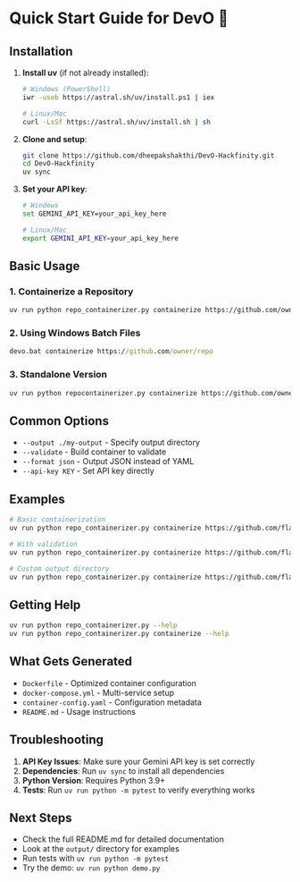 # Quick Start Guide for DevO 🚀

## Installation

1. **Install uv** (if not already installed):
   ```bash
   # Windows (PowerShell)
   iwr -useb https://astral.sh/uv/install.ps1 | iex
   
   # Linux/Mac
   curl -LsSf https://astral.sh/uv/install.sh | sh
   ```

2. **Clone and setup**:
   ```bash
   git clone https://github.com/dheepakshakthi/DevO-Hackfinity.git
   cd DevO-Hackfinity
   uv sync
   ```

3. **Set your API key**:
   ```bash
   # Windows
   set GEMINI_API_KEY=your_api_key_here
   
   # Linux/Mac
   export GEMINI_API_KEY=your_api_key_here
   ```

## Basic Usage

### 1. Containerize a Repository
```bash
uv run python repo_containerizer.py containerize https://github.com/owner/repo
```

### 2. Using Windows Batch Files
```cmd
devo.bat containerize https://github.com/owner/repo
```

### 3. Standalone Version
```bash
uv run python repocontainerizer.py containerize https://github.com/owner/repo
```

## Common Options

- `--output ./my-output` - Specify output directory
- `--validate` - Build container to validate
- `--format json` - Output JSON instead of YAML
- `--api-key KEY` - Set API key directly

## Examples

```bash
# Basic containerization
uv run python repo_containerizer.py containerize https://github.com/flask/flask

# With validation
uv run python repo_containerizer.py containerize https://github.com/flask/flask --validate

# Custom output directory
uv run python repo_containerizer.py containerize https://github.com/flask/flask --output ./flask-docker
```

## Getting Help

```bash
uv run python repo_containerizer.py --help
uv run python repo_containerizer.py containerize --help
```

## What Gets Generated

- `Dockerfile` - Optimized container configuration
- `docker-compose.yml` - Multi-service setup
- `container-config.yaml` - Configuration metadata
- `README.md` - Usage instructions

## Troubleshooting

1. **API Key Issues**: Make sure your Gemini API key is set correctly
2. **Dependencies**: Run `uv sync` to install all dependencies
3. **Python Version**: Requires Python 3.9+
4. **Tests**: Run `uv run python -m pytest` to verify everything works

## Next Steps

- Check the full README.md for detailed documentation
- Look at the `output/` directory for examples
- Run tests with `uv run python -m pytest`
- Try the demo: `uv run python demo.py`
